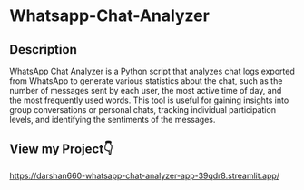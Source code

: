 # Whatsapp-Chat-Analyzer
## Description
WhatsApp Chat Analyzer is a Python script that analyzes chat logs exported from WhatsApp to generate various statistics about the chat, such as the number of messages sent by each user, the most active time of day, and the most frequently used words. This tool is useful for gaining insights into group conversations or personal chats, tracking individual participation levels, and identifying the sentiments of the messages.

## View my Project👇
https://darshan660-whatsapp-chat-analyzer-app-39qdr8.streamlit.app/
